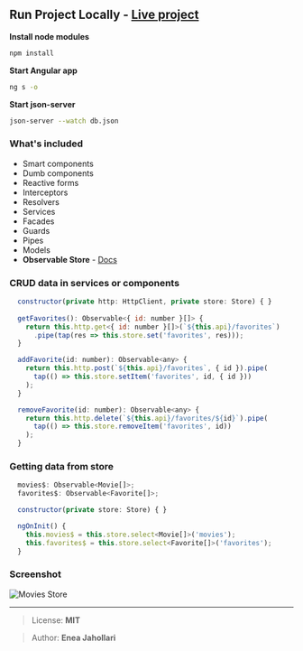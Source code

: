 ## Run Project Locally - [Live project][https://observable-store.eneajaho.me/]

**Install node modules**
```bash
npm install
```

**Start Angular app**
```bash
ng s -o
```

**Start json-server**
```bash
json-server --watch db.json
```

### What's included
- Smart components
- Dumb components
- Reactive forms
- Interceptors
- Resolvers
- Services
- Facades
- Guards
- Pipes
- Models
- **Observable Store** - [Docs](https://github.com/eneajaho/observable-store/blob/master/src/app/store/README.md)


### CRUD data in services or components
```js
  constructor(private http: HttpClient, private store: Store) { }
 
  getFavorites(): Observable<{ id: number }[]> {
    return this.http.get<{ id: number }[]>(`${this.api}/favorites`)
      .pipe(tap(res => this.store.set('favorites', res)));
  }

  addFavorite(id: number): Observable<any> {
    return this.http.post(`${this.api}/favorites`, { id }).pipe(
      tap(() => this.store.setItem('favorites', id, { id }))
    );
  }

  removeFavorite(id: number): Observable<any> {
    return this.http.delete(`${this.api}/favorites/${id}`).pipe(
      tap(() => this.store.removeItem('favorites', id))
    );
  }
```

### Getting data from store
```js
  movies$: Observable<Movie[]>;
  favorites$: Observable<Favorite[]>;

  constructor(private store: Store) { }

  ngOnInit() {
    this.movies$ = this.store.select<Movie[]>('movies');
    this.favorites$ = this.store.select<Favorite[]>('favorites');
  }
```

### Screenshot
![Movies Store](https://i.imgur.com/WWKVb3X.jpg)

[https://observable-store.eneajaho.me/]: https://observable-store.eneajaho.me/


---

> License: **MIT**

> Author: **Enea Jahollari** 
